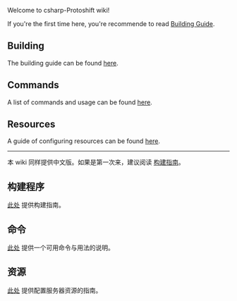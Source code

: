 Welcome to csharp-Protoshift wiki!

If you're the first time here, you're recommende to read [Building Guide](EN_Building.md).

## Building

The building guide can be found [here](EN_Building.md).

## Commands

A list of commands and usage can be found [here](EN_Commands.md).

## Resources

A guide of configuring resources can be found [here](EN_Resources.md).

-----------------

本 wiki 同样提供中文版。如果是第一次来，建议阅读 [构建指南](CN_Building.md)。

## 构建程序

[此处](CN_Building.md) 提供构建指南。

## 命令

[此处](CN_Commands.md) 提供一个可用命令与用法的说明。

## 资源

[此处](CN_Resources.md) 提供配置服务器资源的指南。
